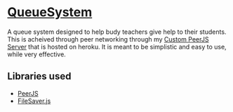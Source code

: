 # [QueueSystem](https://theeeevan.github.io/QueueSystem/)

A queue system designed to help budy teachers give help to their students. This is acheived through peer networking through my [Custom PeerJS Server](https://github.com/TheeeEVan/QueueSystemServer) that is hosted on heroku. It is meant to be simplistic and easy to use, while very effective.

## Libraries used
- [PeerJS](https://peerjs.com/)
- [FileSaver.js](https://github.com/eligrey/FileSaver.js/)
